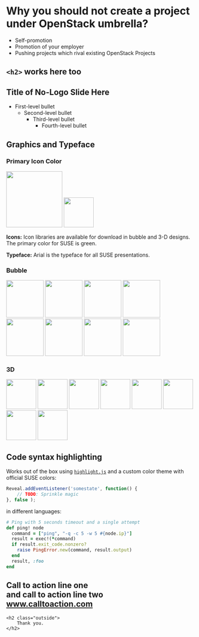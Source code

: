 <!-- .slide: data-state="section-break" id="template-slides" -->
# Why you should not create a project under OpenStack umbrella?

* Self-promotion
* Promotion of your employer
* Pushing projects which rival existing OpenStack Projects

## `<h2>` works here too


<!-- .slide: data-state="normal" id="nested-lists" -->
## Title of No-Logo Slide Here

*   First-level bullet
    *   Second-level bullet
        *   Third-level bullet
            *   Fourth-level bullet


<!-- .slide: data-state="normal" id="graphics-and-typeface" -->
## Graphics and Typeface

<div class="slide-section">
    <h3> Primary Icon Color </h3>
    <img src="images/SUSE/bars.png" style="width: 150px;" />
    <img src="images/SUSE/disk.png" style="width:  80px;" />
    <div class="icons-typeface">
        <p>
            <b>Icons:</b> Icon libraries are available for download in
            bubble and 3-D designs. The primary color for SUSE is
            green.
        </p>
        <p>
            <b>Typeface:</b> Arial is the typeface for all SUSE
            presentations.
        </p>
    </div>
</div>
<div class="slide-section">
    <h3> Bubble </h3>
    <img src="images/SUSE/folder.png" style="width:  100px;" />
    <img src="images/SUSE/computer.png" style="width:  100px;" />
    <img src="images/SUSE/right-arrow.png" style="width:  100px;" />
    <img src="images/SUSE/squeeze-arrows.png" style="width:  100px;" />
    <img src="images/SUSE/USB.png" style="width:  100px;" />
    <img src="images/SUSE/bug.png" style="width:  100px;" />
    <img src="images/SUSE/cylinder.png" style="width:  100px;" />
    <img src="images/SUSE/brain.png" style="width:  100px;" />
</div>
<div class="slide-section">
    <h3> 3D </h3>
    <img src="images/SUSE/desktop-computer.png" style="width:  80px;" />
    <img src="images/SUSE/pie.png" style="width:  80px;" />
    <img src="images/SUSE/meters.png" style="width:  80px;" />
    <img src="images/SUSE/office.png" style="width:  80px;" />
    <img src="images/SUSE/printer.png" style="width:  80px;" />
    <img src="images/SUSE/box.png" style="width:  80px;" />
    <img src="images/SUSE/app-window.png" style="width:  80px;" />
    <img src="images/SUSE/darts.png" style="width:  80px;" />
</div>


<!-- .slide: data-state="normal" id="syntax-highlighting" -->
## Code syntax highlighting

Works out of the box using [`highlight.js`](https://highlightjs.org/)
and a custom color theme with official SUSE colors:

```js
Reveal.addEventListener('somestate', function() {
    // TODO: Sprinkle magic
}, false );
```

in different languages:

```ruby
# Ping with 5 seconds timeout and a single attempt
def ping! node
  command = ["ping", "-q -c 5 -w 5 #{node.ip}"]
  result = exec!(*command)
  if result.exit_code.nonzero?
    raise PingError.new(command, result.output)
  end
  result, :foo
end
```


<!-- .slide: data-state="normal" id="call-to-action" data-menu-title="Call to action" -->
<div class="call-to-action">
    <h2 class="inside">
        Call to action line one <br />
        and call to action line two <br />
        <a href="http://www.calltoaction.com">www.calltoaction.com</a>
    </h2>

    <h2 class="outside">
        Thank you.
    </h2>
</div>
